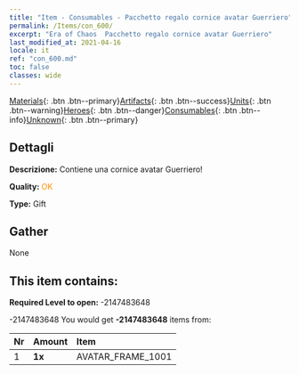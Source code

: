 ```yaml
---
title: "Item - Consumables - Pacchetto regalo cornice avatar Guerriero"
permalink: /Items/con_600/
excerpt: "Era of Chaos  Pacchetto regalo cornice avatar Guerriero"
last_modified_at: 2021-04-16
locale: it
ref: "con_600.md"
toc: false
classes: wide
---
```

 [Materials](/it/Items/){: .btn .btn--primary}[Artifacts](/it/Items/Artifacts/){: .btn .btn--success}[Units](/it/Items/Units/){: .btn .btn--warning}[Heroes](/it/Items/Heroes/){: .btn .btn--danger}[Consumables](/it/Items/Consumables/){: .btn .btn--info}[Unknown](/it/Items/Unknown/){: .btn .btn--primary}

## Dettagli
 **Descrizione:** Contiene una cornice avatar Guerriero!

 **Quality:** <span style="color: #FF8C00">OK</span>

 **Type:** Gift

## Gather

  None

## This item contains:

 **Required Level to open:** -2147483648

 -2147483648 You would get **-2147483648** items  from:

  | Nr | Amount |     Item    |
  |:---|:-------|:------------|
  | 1 |  **1x** | AVATAR_FRAME_1001 |  | 
